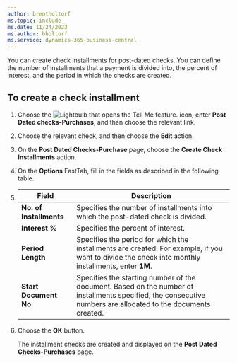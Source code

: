 ```yaml
---
author: brentholtorf
ms.topic: include
ms.date: 11/24/2023
ms.author: bholtorf
ms.service: dynamics-365-business-central
---
```

You can create check installments for post-dated checks. You can define the number of installments that a payment is divided into, the percent of interest, and the period in which the checks are created.  

## To create a check installment  
1.  Choose the ![Lightbulb that opens the Tell Me feature.](../../../media/ui-search/search_small.png "Tell me what you want to do") icon, enter **Post Dated checks-Purchases**, and then choose the relevant link.  
2.  Choose the relevant check, and then choose the **Edit** action.  
3.  On the **Post Dated Checks-Purchase** page, choose the **Create Check Installments** action.  
4.  On the **Options** FastTab, fill in the fields as described in the following table.  

5.  |Field|Description|  
    |---------------------------------|---------------------------------------|  
    |**No. of Installments**|Specifies the number of installments into which the post-dated check is divided.|  
    |**Interest %**|Specifies the percent of interest.|  
    |**Period Length**|Specifies the period for which the installments are created. For example, if you want to divide the check into monthly installments, enter **1M**.|  
    |**Start Document No.**|Specifies the starting number of the document. Based on the number of installments specified, the consecutive numbers are allocated to the documents created.|  

6.  Choose the **OK** button.  

     The installment checks are created and displayed on the **Post Dated Checks-Purchases** page.
